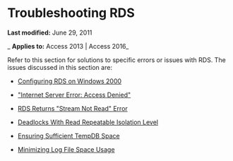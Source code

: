 
# Troubleshooting RDS

 **Last modified:** June 29, 2011

 _ **Applies to:** Access 2013 | Access 2016_

Refer to this section for solutions to specific errors or issues with RDS. The issues discussed in this section are:


- [Configuring RDS on Windows 2000](eb2d4c1d-8b3b-07ac-258f-edb0b1a3daba.md)
    
- ["Internet Server Error: Access Denied"](65f4608b-afec-2867-dae3-e29bae03a6fd.md)
    
- [RDS Returns "Stream Not Read" Error](325f7b9d-8e71-bc2c-94e3-b4b4a1a2dc58.md)
    
- [Deadlocks With Read Repeatable Isolation Level](3d5f3293-33bb-cf6d-362a-278f9ec1bd3c.md)
    
- [Ensuring Sufficient TempDB Space](2729c118-ec8b-1fcb-4a90-56b57823b24c.md)
    
- [Minimizing Log File Space Usage](d527c313-35ad-c30e-6ea1-ddfeff1fe890.md)
    
